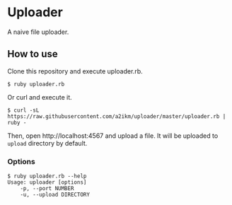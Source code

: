 Uploader
========

A naive file uploader.

How to use
----------

Clone this repository and execute uploader.rb.

```console
$ ruby uploader.rb
```

Or curl and execute it.

```console
$ curl -sL https://raw.githubusercontent.com/a2ikm/uploader/master/uploader.rb | ruby -
```

Then, open http://localhost:4567 and upload a file.
It will be uploaded to `upload` directory by default.

### Options

```console
$ ruby uploader.rb --help
Usage: uploader [options]
    -p, --port NUMBER
    -u, --upload DIRECTORY
```
